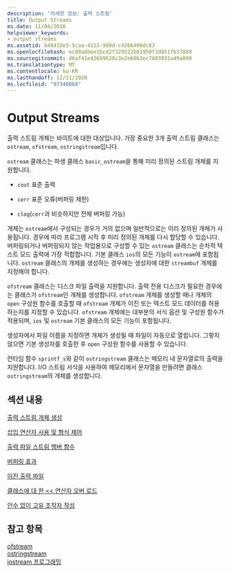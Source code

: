```yaml
---
description: '자세한 정보: 출력 스트림'
title: Output Streams
ms.date: 11/04/2016
helpviewer_keywords:
- output streams
ms.assetid: b49410e3-5caa-4153-9d0d-c4266408dc83
ms.openlocfilehash: ec09a6bee1bcd2f329522b61950f3d051fb57889
ms.sourcegitcommit: d6af41e42699628c3e2e6063ec7b03931a49a098
ms.translationtype: MT
ms.contentlocale: ko-KR
ms.lasthandoff: 12/11/2020
ms.locfileid: "97340868"
---
```

# <a name="output-streams"></a>Output Streams

출력 스트림 개체는 바이트에 대한 대상입니다. 가장 중요한 3개 출력 스트림 클래스는 `ostream`, `ofstream`, `ostringstream`입니다.

`ostream` 클래스는 파생 클래스 `basic_ostream`을 통해 미리 정의된 스트림 개체를 지원합니다.

- `cout` 표준 출력

- `cerr` 표준 오류(버퍼링 제한)

- `clog`(`cerr`과 비슷하지만 전체 버퍼링 가능)

개체는 `ostream`에서 구성되는 경우가 거의 없으며 일반적으로는 미리 정의된 개체가 사용됩니다. 경우에 따라 프로그램 시작 후 미리 정의된 개체를 다시 할당할 수 있습니다. 버퍼링되거나 버퍼링되지 않는 작업용으로 구성할 수 있는 `ostream` 클래스는 순차적 텍스트 모드 출력에 가장 적합합니다. 기본 클래스 `ios`의 모든 기능이 `ostream`에 포함됩니다. `ostream` 클래스의 개체를 생성하는 경우에는 생성자에 대한 `streambuf` 개체를 지정해야 합니다.

`ofstream` 클래스는 디스크 파일 출력을 지원합니다. 출력 전용 디스크가 필요한 경우에는 클래스가 `ofstream`인 개체를 생성합니다. `ofstream` 개체를 생성할 때나 개체의 `open` 구성원 함수를 호출할 때 `ofstream` 개체가 이진 또는 텍스트 모드 데이터를 허용하는지를 지정할 수 있습니다. `ofstream` 개체에는 대부분의 서식 옵션 및 구성원 함수가 적용되며, `ios` 및 `ostream` 기본 클래스의 모든 기능이 포함됩니다.

생성자에서 파일 이름을 지정하면 개체가 생성될 때 파일이 자동으로 열립니다. 그렇지 않으면 기본 생성자를 호출한 후 `open` 구성원 함수를 사용할 수 있습니다.

런타임 함수 `sprintf_s`와 같이 `ostringstream` 클래스는 메모리 내 문자열로의 출력을 지원합니다. I/O 스트림 서식을 사용하여 메모리에서 문자열을 만들려면 클래스 `ostringstream`의 개체를 생성합니다.

## <a name="in-this-section"></a>섹션 내용

[출력 스트림 개체 생성](../standard-library/constructing-output-stream-objects.md)

[삽입 연산자 사용 및 형식 제어](../standard-library/using-insertion-operators-and-controlling-format.md)

[출력 파일 스트림 멤버 함수](../standard-library/output-file-stream-member-functions.md)

[버퍼링 효과](../standard-library/effects-of-buffering.md)

[이진 출력 파일](../standard-library/binary-output-files.md)

[클래스에 대 한 << 연산자 오버 로드](../standard-library/overloading-the-output-operator-for-your-own-classes.md)

[인수 없이 고유 조작자 작성](../standard-library/writing-your-own-manipulators-without-arguments.md)

## <a name="see-also"></a>참고 항목

[ofstream](../standard-library/basic-ofstream-class.md)\
[ostringstream](../standard-library/basic-ostringstream-class.md)\
[iostream 프로그래밍](../standard-library/iostream-programming.md)
